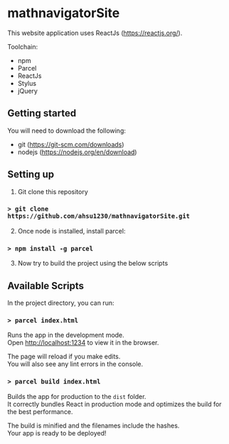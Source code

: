 # mathnavigatorSite

This website application uses ReactJs (https://reactjs.org/).

Toolchain:
 - npm
 - Parcel
 - ReactJs
 - Stylus
 - jQuery


 ## Getting started

You will need to download the following:

 - git (https://git-scm.com/downloads)
 - nodejs (https://nodejs.org/en/download)


 ## Setting up

1. Git clone this repository
 ### `> git clone https://github.com/ahsu1230/mathnavigatorSite.git`

2. Once node is installed, install parcel:

 ### `> npm install -g parcel`

3. Now try to build the project using the below scripts

 ## Available Scripts

 In the project directory, you can run:

 ### `> parcel index.html`

Runs the app in the development mode.<br>
Open [http://localhost:1234](http://localhost:1234) to view it in the browser.

The page will reload if you make edits.<br>
You will also see any lint errors in the console.

### `> parcel build index.html`

Builds the app for production to the `dist` folder.<br>
It correctly bundles React in production mode and optimizes the build for the best performance.

The build is minified and the filenames include the hashes.<br>
Your app is ready to be deployed!
